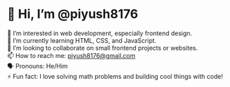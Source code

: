 
# 👋 Hi, I’m @piyush8176  
🔭 I’m interested in web development, especially frontend design.  
🌱 I’m currently learning HTML, CSS, and JavaScript.  
🤝 I’m looking to collaborate on small frontend projects or websites.  
📫 How to reach me: piyush8176@gmail.com  
🗣️ Pronouns: He/Him  
⚡ Fun fact: I love solving math problems and building cool things with code!
